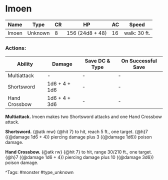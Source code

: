 # Imoen

| Name | Type | CR | HP | AC | Speed |
|------|------|----|----|----|-------|
| Imoen | Unknown | 8 | 156 (24d8 + 48) | 16 | walk: 30 ft. |

### Actions:

| Ability | Damage | Save DC & Type | On Successful Save |
|---------|--------|----------------|--------------------|
| Multiattack | - | - | - |
| Shortsword | 1d6 + 4 + 1d6 | - | - |
| Hand Crossbow | 1d6 + 4 + 3d6 | - | - |


**Multiattack.** Imoen makes two Shortsword attacks and one Hand Crossbow attack.

**Shortsword.** {@atk mw} {@hit 7} to hit, reach 5 ft., one target. {@h}7 ({@damage 1d6 + 4}) piercing damage plus 3 ({@damage 1d6}) poison damage.

**Hand Crossbow.** {@atk rw} {@hit 7} to hit, range 30/210 ft., one target. {@h}7 ({@damage 1d6 + 4}) piercing damage plus 10 ({@damage 3d6}) poison damage.

^Tags: #monster #type_unknown